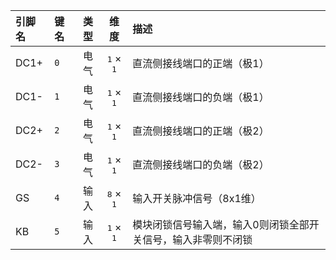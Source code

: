 <!--
DO NOT EDIT THIS FILE DIRECTLY.
This file is generated by tools/comp-docs.js.
All changes will be overwritten by regeneration.
-->

<slot class="model-pins">

| 引脚名 | 键名 | 类型 | 维度 | 描述 |
|:------ |:---- |:----:|:----:|:---- |
| DC1\+ | `0` | 电气 | <samp>1</samp> × <samp>1</samp> | 直流侧接线端口的正端（极1） |
| DC1\- | `1` | 电气 | <samp>1</samp> × <samp>1</samp> | 直流侧接线端口的负端（极1） |
| DC2\+ | `2` | 电气 | <samp>1</samp> × <samp>1</samp> | 直流侧接线端口的正端（极2） |
| DC2\- | `3` | 电气 | <samp>1</samp> × <samp>1</samp> | 直流侧接线端口的负端（极2） |
| GS | `4` | 输入 | <samp>8</samp> × <samp>1</samp> | 输入开关脉冲信号（8x1维） |
| KB | `5` | 输入 | <samp>1</samp> × <samp>1</samp> | 模块闭锁信号输入端，输入0则闭锁全部开关信号，输入非零则不闭锁 |

</slot>
